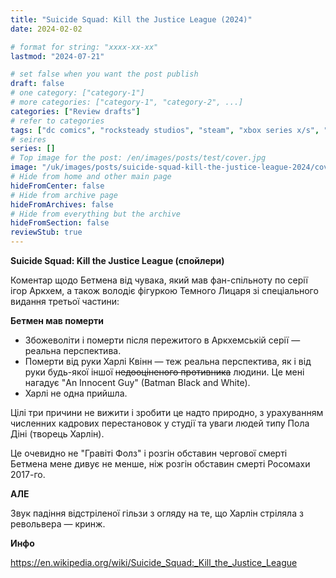 ```yaml
---
title: "Suicide Squad: Kill the Justice League (2024)"
date: 2024-02-02

# format for string: "xxxx-xx-xx"
lastmod: "2024-07-21"

# set false when you want the post publish
draft: false
# one category: ["category-1"]
# more categories: ["category-1", "category-2", ...]
categories: ["Review drafts"]
# refer to categories
tags: ["dc comics", "rocksteady studios", "steam", "xbox series x/s", "playstation 5", "kevin conroy"]
# seires
series: []
# Top image for the post: /en/images/posts/test/cover.jpg
image: "/uk/images/posts/suicide-squad-kill-the-justice-league-2024/cover.jpg"
# Hide from home and other main page
hideFromCenter: false
# Hide from archive page
hideFromArchives: false
# Hide from everything but the archive
hideFromSection: false
reviewStub: true
---
```

**Suicide Squad: Kill the Justice League (спойлери)**

Коментар щодо Бетмена від чувака, який мав фан-спільноту по серії ігор Аркхем, а також володіє фігуркою Темного Лицаря зі спеціального видання третьої частини:

**Бетмен мав померти**

* Збожеволіти і померти після пережитого в Аркхемській серії — реальна перспектива.
* Померти від руки Харлі Квінн — теж реальна перспектива, як і від руки будь-якої іншої ~~недооціненого противника~~ людини. Це мені нагадує "An Innocent Guy" (Batman Black and White).
* Харлі не одна прийшла.

Цілі три причини не вижити і зробити це надто природно, з урахуванням численних кадрових перестановок у студії та уваги людей типу Пола Діні (творець Харлін).

Це очевидно не "Гравіті Фолз" і розгін обставин чергової смерті Бетмена мене дивує не менше, ніж розгін обставин смерті Росомахи 2017-го.

**АЛЕ**

Звук падіння відстріленої гільзи з огляду на те, що Харлін стріляла з револьвера — кринж.

**Инфо**

https://en.wikipedia.org/wiki/Suicide_Squad:_Kill_the_Justice_League
<!--more-->